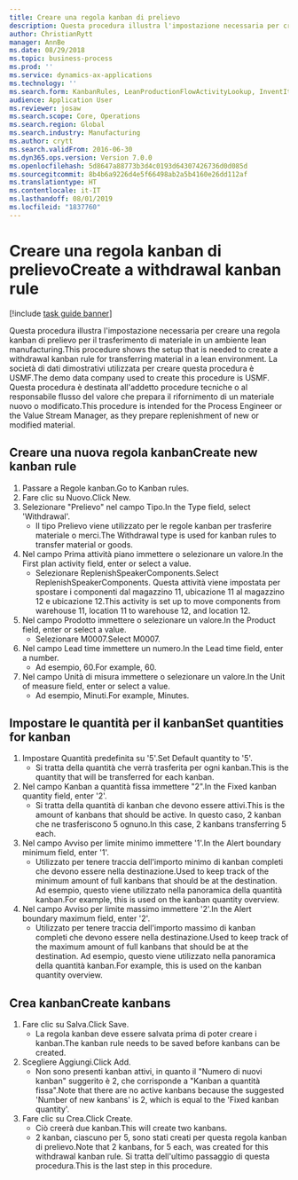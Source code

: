 ```yaml
---
title: Creare una regola kanban di prelievo
description: Questa procedura illustra l'impostazione necessaria per creare una regola kanban di prelievo per il trasferimento di materiale in un ambiente lean manufacturing.
author: ChristianRytt
manager: AnnBe
ms.date: 08/29/2018
ms.topic: business-process
ms.prod: ''
ms.service: dynamics-ax-applications
ms.technology: ''
ms.search.form: KanbanRules, LeanProductionFlowActivityLookup, InventItemIdLookupSimple, UnitOfMeasureLookup, KanbanCreate
audience: Application User
ms.reviewer: josaw
ms.search.scope: Core, Operations
ms.search.region: Global
ms.search.industry: Manufacturing
ms.author: crytt
ms.search.validFrom: 2016-06-30
ms.dyn365.ops.version: Version 7.0.0
ms.openlocfilehash: 5d8647a88773b3d4c0193d64307426736d0d085d
ms.sourcegitcommit: 8b4b6a9226d4e5f66498ab2a5b4160e26dd112af
ms.translationtype: HT
ms.contentlocale: it-IT
ms.lasthandoff: 08/01/2019
ms.locfileid: "1837760"
---
```

# <a name="create-a-withdrawal-kanban-rule"></a><span data-ttu-id="30cd4-103">Creare una regola kanban di prelievo</span><span class="sxs-lookup"><span data-stu-id="30cd4-103">Create a withdrawal kanban rule</span></span>

[!include [task guide banner](../../includes/task-guide-banner.md)]

<span data-ttu-id="30cd4-104">Questa procedura illustra l'impostazione necessaria per creare una regola kanban di prelievo per il trasferimento di materiale in un ambiente lean manufacturing.</span><span class="sxs-lookup"><span data-stu-id="30cd4-104">This procedure shows the setup that is needed to create a withdrawal kanban rule for transferring material in a lean environment.</span></span> <span data-ttu-id="30cd4-105">La società di dati dimostrativi utilizzata per creare questa procedura è USMF.</span><span class="sxs-lookup"><span data-stu-id="30cd4-105">The demo data company used to create this procedure is USMF.</span></span> <span data-ttu-id="30cd4-106">Questa procedura è destinata all'addetto procedure tecniche o al responsabile flusso del valore che prepara il rifornimento di un materiale nuovo o modificato.</span><span class="sxs-lookup"><span data-stu-id="30cd4-106">This procedure is intended for the Process Engineer or the Value Stream Manager, as they prepare replenishment of new or modified material.</span></span>


## <a name="create-new-kanban-rule"></a><span data-ttu-id="30cd4-107">Creare una nuova regola kanban</span><span class="sxs-lookup"><span data-stu-id="30cd4-107">Create new kanban rule</span></span>
1. <span data-ttu-id="30cd4-108">Passare a Regole kanban.</span><span class="sxs-lookup"><span data-stu-id="30cd4-108">Go to Kanban rules.</span></span>
2. <span data-ttu-id="30cd4-109">Fare clic su Nuovo.</span><span class="sxs-lookup"><span data-stu-id="30cd4-109">Click New.</span></span>
3. <span data-ttu-id="30cd4-110">Selezionare "Prelievo" nel campo Tipo.</span><span class="sxs-lookup"><span data-stu-id="30cd4-110">In the Type field, select 'Withdrawal'.</span></span>
    * <span data-ttu-id="30cd4-111">Il tipo Prelievo viene utilizzato per le regole kanban per trasferire materiale o merci.</span><span class="sxs-lookup"><span data-stu-id="30cd4-111">The Withdrawal type is used for kanban rules to transfer material or goods.</span></span>  
4. <span data-ttu-id="30cd4-112">Nel campo Prima attività piano immettere o selezionare un valore.</span><span class="sxs-lookup"><span data-stu-id="30cd4-112">In the First plan activity field, enter or select a value.</span></span>
    * <span data-ttu-id="30cd4-113">Selezionare ReplenishSpeakerComponents.</span><span class="sxs-lookup"><span data-stu-id="30cd4-113">Select ReplenishSpeakerComponents.</span></span>   <span data-ttu-id="30cd4-114">Questa attività viene impostata per spostare i componenti dal magazzino 11, ubicazione 11 al magazzino 12 e ubicazione 12.</span><span class="sxs-lookup"><span data-stu-id="30cd4-114">This activity is set up to move components from warehouse 11, location 11 to warehouse 12, and location 12.</span></span>  
5. <span data-ttu-id="30cd4-115">Nel campo Prodotto immettere o selezionare un valore.</span><span class="sxs-lookup"><span data-stu-id="30cd4-115">In the Product field, enter or select a value.</span></span>
    * <span data-ttu-id="30cd4-116">Selezionare M0007.</span><span class="sxs-lookup"><span data-stu-id="30cd4-116">Select M0007.</span></span>  
6. <span data-ttu-id="30cd4-117">Nel campo Lead time immettere un numero.</span><span class="sxs-lookup"><span data-stu-id="30cd4-117">In the Lead time field, enter a number.</span></span>
    * <span data-ttu-id="30cd4-118">Ad esempio, 60.</span><span class="sxs-lookup"><span data-stu-id="30cd4-118">For example, 60.</span></span>  
7. <span data-ttu-id="30cd4-119">Nel campo Unità di misura immettere o selezionare un valore.</span><span class="sxs-lookup"><span data-stu-id="30cd4-119">In the Unit of measure field, enter or select a value.</span></span>
    * <span data-ttu-id="30cd4-120">Ad esempio, Minuti.</span><span class="sxs-lookup"><span data-stu-id="30cd4-120">For example, Minutes.</span></span>  

## <a name="set-quantities-for-kanban"></a><span data-ttu-id="30cd4-121">Impostare le quantità per il kanban</span><span class="sxs-lookup"><span data-stu-id="30cd4-121">Set quantities for kanban</span></span>
1. <span data-ttu-id="30cd4-122">Impostare Quantità predefinita su '5'.</span><span class="sxs-lookup"><span data-stu-id="30cd4-122">Set Default quantity to '5'.</span></span>
    * <span data-ttu-id="30cd4-123">Si tratta della quantità che verrà trasferita per ogni kanban.</span><span class="sxs-lookup"><span data-stu-id="30cd4-123">This is the quantity that will be transferred for each kanban.</span></span>  
2. <span data-ttu-id="30cd4-124">Nel campo Kanban a quantità fissa immettere "2".</span><span class="sxs-lookup"><span data-stu-id="30cd4-124">In the Fixed kanban quantity field, enter '2'.</span></span>
    * <span data-ttu-id="30cd4-125">Si tratta della quantità di kanban che devono essere attivi.</span><span class="sxs-lookup"><span data-stu-id="30cd4-125">This is the amount of kanbans that should be active.</span></span> <span data-ttu-id="30cd4-126">In questo caso, 2 kanban che ne trasferiscono 5 ognuno.</span><span class="sxs-lookup"><span data-stu-id="30cd4-126">In this case, 2 kanbans transferring 5 each.</span></span>  
3. <span data-ttu-id="30cd4-127">Nel campo Avviso per limite minimo immettere '1'.</span><span class="sxs-lookup"><span data-stu-id="30cd4-127">In the Alert boundary minimum field, enter '1'.</span></span>
    * <span data-ttu-id="30cd4-128">Utilizzato per tenere traccia dell'importo minimo di kanban completi che devono essere nella destinazione.</span><span class="sxs-lookup"><span data-stu-id="30cd4-128">Used to keep track of the minimum amount of full kanbans that should be at the destination.</span></span> <span data-ttu-id="30cd4-129">Ad esempio, questo viene utilizzato nella panoramica della quantità kanban.</span><span class="sxs-lookup"><span data-stu-id="30cd4-129">For example, this is used on the kanban quantity overview.</span></span>  
4. <span data-ttu-id="30cd4-130">Nel campo Avviso per limite massimo immettere '2'.</span><span class="sxs-lookup"><span data-stu-id="30cd4-130">In the Alert boundary maximum field, enter '2'.</span></span>
    * <span data-ttu-id="30cd4-131">Utilizzato per tenere traccia dell'importo massimo di kanban completi che devono essere nella destinazione.</span><span class="sxs-lookup"><span data-stu-id="30cd4-131">Used to keep track of the maximum amount of full kanbans that should be at the destination.</span></span> <span data-ttu-id="30cd4-132">Ad esempio, questo viene utilizzato nella panoramica della quantità kanban.</span><span class="sxs-lookup"><span data-stu-id="30cd4-132">For example, this is used on the kanban quantity overview.</span></span>  

## <a name="create-kanbans"></a><span data-ttu-id="30cd4-133">Crea kanban</span><span class="sxs-lookup"><span data-stu-id="30cd4-133">Create kanbans</span></span>
1. <span data-ttu-id="30cd4-134">Fare clic su Salva.</span><span class="sxs-lookup"><span data-stu-id="30cd4-134">Click Save.</span></span>
    * <span data-ttu-id="30cd4-135">La regola kanban deve essere salvata prima di poter creare i kanban.</span><span class="sxs-lookup"><span data-stu-id="30cd4-135">The kanban rule needs to be saved before kanbans can be created.</span></span>  
2. <span data-ttu-id="30cd4-136">Scegliere Aggiungi.</span><span class="sxs-lookup"><span data-stu-id="30cd4-136">Click Add.</span></span>
    * <span data-ttu-id="30cd4-137">Non sono presenti kanban attivi, in quanto il "Numero di nuovi kanban" suggerito è 2, che corrisponde a "Kanban a quantità fissa".</span><span class="sxs-lookup"><span data-stu-id="30cd4-137">Note that there are no active kanbans because the suggested 'Number of new kanbans' is 2, which is equal to the 'Fixed kanban quantity'.</span></span>  
3. <span data-ttu-id="30cd4-138">Fare clic su Crea.</span><span class="sxs-lookup"><span data-stu-id="30cd4-138">Click Create.</span></span>
    * <span data-ttu-id="30cd4-139">Ciò creerà due kanban.</span><span class="sxs-lookup"><span data-stu-id="30cd4-139">This will create two kanbans.</span></span>  
    * <span data-ttu-id="30cd4-140">2 kanban, ciascuno per 5, sono stati creati per questa regola kanban di prelievo.</span><span class="sxs-lookup"><span data-stu-id="30cd4-140">Note that 2 kanbans, for 5 each, was created for this withdrawal kanban rule.</span></span>  <span data-ttu-id="30cd4-141">Si tratta dell'ultimo passaggio di questa procedura.</span><span class="sxs-lookup"><span data-stu-id="30cd4-141">This is the last step in this procedure.</span></span>  

